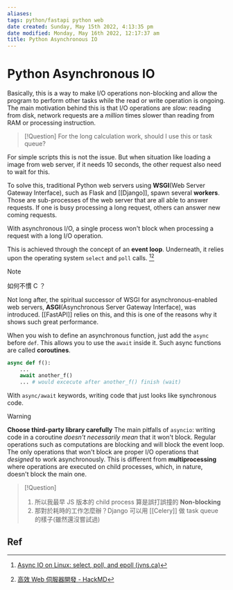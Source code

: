 ```yaml
---
aliases: 
tags: python/fastapi python web
date created: Sunday, May 15th 2022, 4:13:35 pm
date modified: Monday, May 16th 2022, 12:17:37 am
title: Python Asynchronous IO
---
```


# Python Asynchronous IO

Basically, this is a way to make I/O operations non-blocking and allow the program to perform other tasks while the read or write operation is ongoing. The main motivation behind this is that I/O operations are *slow*: reading from disk, network requests are a *million* times slower than reading from RAM or processing instruction.

> [!Question]
> For the long calculation work, should I use this or task queue?

For simple scripts this is not the issue. But when situation like loading a image from web server, if it needs 10 seconds, the other request also need to wait for this.

To solve this, traditional Python web servers using  **WSGI**(Web Server Gateway Interface), such as Flask and [[Django]], spawn several **workers**. Those are sub-processes of the web server that are all able to answer requests. If one is busy processing a long request, others can answer new coming requests.

With asynchronous I/O, a single process won't block when processing a request with a long I/O operation.

This is achieved through the concept of an **event loop**. Underneath, it relies upon the operating system `select` and `poll` calls. [^1][^2]

> [!Note]
> 如何不慣 C ？

Not long after, the spiritual successor of WSGI for asynchronous-enabled web servers, **ASGI**(Asynchronous Server Gateway Interface), was introduced. [[FastAPI]] relies on this, and this is one of the reasons why it shows such great performance.

When you wish to define an asynchronous function, just add the `async` before `def`. This allows you to use the `await` inside it. Such async functions are called **coroutines**.

```python
async def f():
	...
	await another_f()
	... # would excecute after another_f() finish (wait)
```

With `async/await` keywords, writing code that just looks like synchronous code.

> [!Warning]
> **Choose third-party library carefully**
> The main pitfalls of `asyncio`: writing code in a coroutine _doesn't necessarily mean_ that it won't block. Regular operations such as computations are blocking and will block the event loop. The only operations that won't block are proper I/O operations that _designed_ to work asynchronously. This is different from **multiprocessing** where operations are executed on child processes, which, in nature, doesn't block the main one.

> [!Question]
> 1. 所以我最早 JS 版本的 child process 算是誤打誤撞的 **Non-blocking**
> 2. 那對於耗時的工作怎麼辦？Django 可以用 [[Celery]] 做 task queue 的樣子(雖然還沒嘗試過)

## Ref

[^1]: [Async IO on Linux: select, poll, and epoll (jvns.ca)](https://jvns.ca/blog/2017/06/03/async-io-on-linux--select--poll--and-epoll/)
[^2]: [高效 Web 伺服器開發 - HackMD](https://hackmd.io/@sysprog/fast-web-server)